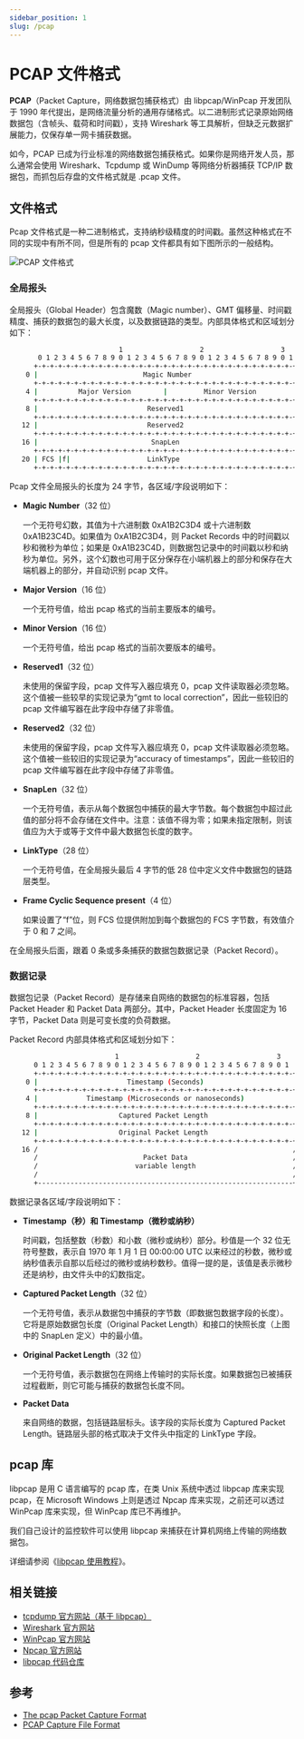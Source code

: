 ```yaml
---
sidebar_position: 1
slug: /pcap
---
```


# PCAP 文件格式

**PCAP**（Packet Capture，网络数据包捕获格式）由 libpcap/WinPcap 开发团队于 1990 年代提出，是网络流量分析的通用存储格式。以二进制形式记录原始网络数据包（含帧头、载荷和时间戳），支持 Wireshark 等工具解析，但缺乏元数据扩展能力，仅保存单一网卡捕获数据。

如今，PCAP 已成为行业标准的网络数据包捕获格式。如果你是网络开发人员，那么通常会使用 Wireshark、Tcpdump 或 WinDump 等网络分析器捕获 TCP/IP 数据包，而抓包后存盘的文件格式就是 .pcap 文件。



## 文件格式

Pcap 文件格式是一种二进制格式，支持纳秒级精度的时间戳。虽然这种格式在不同的实现中有所不同，但是所有的 pcap 文件都具有如下图所示的一般结构。

![PCAP 文件格式](https://static.getiot.tech/pcap-file-format.png#center)

### 全局报头

全局报头（Global Header）包含魔数（Magic number）、GMT 偏移量、时间戳精度、捕获的数据包的最大长度，以及数据链路的类型。内部具体格式和区域划分如下：

```bash
                           1                   2                   3
       0 1 2 3 4 5 6 7 8 9 0 1 2 3 4 5 6 7 8 9 0 1 2 3 4 5 6 7 8 9 0 1
      +-+-+-+-+-+-+-+-+-+-+-+-+-+-+-+-+-+-+-+-+-+-+-+-+-+-+-+-+-+-+-+-+
    0 |                          Magic Number                         |
      +-+-+-+-+-+-+-+-+-+-+-+-+-+-+-+-+-+-+-+-+-+-+-+-+-+-+-+-+-+-+-+-+
    4 |          Major Version        |         Minor Version         |
      +-+-+-+-+-+-+-+-+-+-+-+-+-+-+-+-+-+-+-+-+-+-+-+-+-+-+-+-+-+-+-+-+
    8 |                           Reserved1                           |
      +-+-+-+-+-+-+-+-+-+-+-+-+-+-+-+-+-+-+-+-+-+-+-+-+-+-+-+-+-+-+-+-+
   12 |                           Reserved2                           |
      +-+-+-+-+-+-+-+-+-+-+-+-+-+-+-+-+-+-+-+-+-+-+-+-+-+-+-+-+-+-+-+-+
   16 |                            SnapLen                            |
      +-+-+-+-+-+-+-+-+-+-+-+-+-+-+-+-+-+-+-+-+-+-+-+-+-+-+-+-+-+-+-+-+
   20 | FCS |f|                   LinkType                            |
      +-+-+-+-+-+-+-+-+-+-+-+-+-+-+-+-+-+-+-+-+-+-+-+-+-+-+-+-+-+-+-+-+
```

Pcap 文件全局报头的长度为 24 字节，各区域/字段说明如下：

- **Magic Number**（32 位）

  一个无符号幻数，其值为十六进制数 0xA1B2C3D4 或十六进制数 0xA1B23C4D。如果值为 0xA1B2C3D4，则 Packet Records 中的时间戳以秒和微秒为单位；如果是 0xA1B23C4D，则数据包记录中的时间戳以秒和纳秒为单位。另外，这个幻数也可用于区分保存在小端机器上的部分和保存在大端机器上的部分，并自动识别 pcap 文件。

- **Major Version**（16 位）

  一个无符号值，给出 pcap 格式的当前主要版本的编号。

- **Minor Version**（16 位）

  一个无符号值，给出 pcap 格式的当前次要版本的编号。

- **Reserved1**（32 位）

  未使用的保留字段，pcap 文件写入器应填充 0，pcap 文件读取器必须忽略。这个值被一些较早的实现记录为“gmt to local correction”，因此一些较旧的 pcap 文件编写器在此字段中存储了非零值。

- **Reserved2**（32 位）

  未使用的保留字段，pcap 文件写入器应填充 0，pcap 文件读取器必须忽略。这个值被一些较旧的实现记录为“accuracy of timestamps”，因此一些较旧的 pcap 文件编写器在此字段中存储了非零值。

- **SnapLen**（32 位）

  一个无符号值，表示从每个数据包中捕获的最大字节数。每个数据包中超过此值的部分将不会存储在文件中。注意：该值不得为零；如果未指定限制，则该值应为大于或等于文件中最大数据包长度的数字。

- **LinkType**（28 位）

  一个无符号值，在全局报头最后 4 字节的低 28 位中定义文件中数据包的链路层类型。

- **Frame Cyclic Sequence present**（4 位）

  如果设置了“f”位，则 FCS 位提供附加到每个数据包的 FCS 字节数，有效值介于 0 和 7 之间。

在全局报头后面，跟着 0 条或多条捕获的数据包数据记录（Packet Record）。



### 数据记录

数据包记录（Packet Record）是存储来自网络的数据包的标准容器，包括 Packet Header 和 Packet Data 两部分。其中，Packet Header 长度固定为 16 字节，Packet Data 则是可变长度的负荷数据。

Packet Record 内部具体格式和区域划分如下：

```bash
                          1                   2                   3
      0 1 2 3 4 5 6 7 8 9 0 1 2 3 4 5 6 7 8 9 0 1 2 3 4 5 6 7 8 9 0 1
      +-+-+-+-+-+-+-+-+-+-+-+-+-+-+-+-+-+-+-+-+-+-+-+-+-+-+-+-+-+-+-+-+
    0 |                      Timestamp (Seconds)                      |
      +-+-+-+-+-+-+-+-+-+-+-+-+-+-+-+-+-+-+-+-+-+-+-+-+-+-+-+-+-+-+-+-+
    4 |            Timestamp (Microseconds or nanoseconds)            |
      +-+-+-+-+-+-+-+-+-+-+-+-+-+-+-+-+-+-+-+-+-+-+-+-+-+-+-+-+-+-+-+-+
    8 |                    Captured Packet Length                     |
      +-+-+-+-+-+-+-+-+-+-+-+-+-+-+-+-+-+-+-+-+-+-+-+-+-+-+-+-+-+-+-+-+
   12 |                    Original Packet Length                     |
      +-+-+-+-+-+-+-+-+-+-+-+-+-+-+-+-+-+-+-+-+-+-+-+-+-+-+-+-+-+-+-+-+
   16 /                                                               /
      /                          Packet Data                          /
      /                        variable length                        /
      /                                                               /
      +---------------------------------------------------------------+
```

数据记录各区域/字段说明如下：

- **Timestamp（秒）和 Timestamp（微秒或纳秒）**

  时间戳，包括整数（秒数）和小数（微秒或纳秒）部分。秒值是一个 32 位无符号整数，表示自 1970 年 1 月 1 日 00:00:00 UTC 以来经过的秒数，微秒或纳秒值表示自那以后经过的微秒或纳秒数秒。值得一提的是，该值是表示微秒还是纳秒，由文件头中的幻数指定。

- **Captured Packet Length**（32 位）

  一个无符号值，表示从数据包中捕获的字节数（即数据包数据字段的长度）。它将是原始数据包长度（Original Packet Length）和接口的快照长度（上图中的 SnapLen 定义）中的最小值。

- **Original Packet Length**（32 位）

  一个无符号值，表示数据包在网络上传输时的实际长度。如果数据包已被捕获过程截断，则它可能与捕获的数据包长度不同。

- **Packet Data**

  来自网络的数据，包括链路层标头。该字段的实际长度为 Captured Packet Length。链路层头部的格式取决于文件头中指定的 LinkType 字段。



## pcap 库

libpcap 是用 C 语言编写的 pcap 库，在类 Unix 系统中透过 libpcap 库来实现 pcap，在 Microsoft Windows 上则是透过 Npcap 库来实现，之前还可以透过 WinPcap 库来实现，但 WinPcap 库已不再维护。

我们自己设计的监控软件可以使用 libpcap 来捕获在计算机网络上传输的网络数据包。

详细请参阅《[libpcap 使用教程](/awesome-c/libpcap)》。



## 相关链接

- [tcpdump 官方网站（基于 libpcap）](http://www.tcpdump.org/)
- [Wireshark 官方网站](https://www.wireshark.org)
- [WinPcap 官方网站](http://www.winpcap.org/)
- [Npcap 官方网站](http://www.npcap.org/)
- [libpcap 代码仓库](https://github.com/the-tcpdump-group/libpcap)



## 参考

- [The pcap Packet Capture Format](https://www.lesliesikos.com/pcap/)
- [PCAP Capture File Format](https://tools.ietf.org/id/draft-gharris-opsawg-pcap-00.html)

